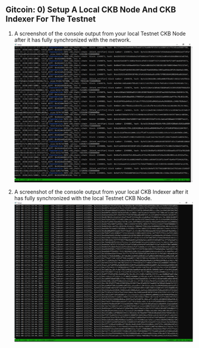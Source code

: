 ## Gitcoin: 0) Setup A Local CKB Node And CKB Indexer For The Testnet

1. A screenshot of the console output from your local Testnet CKB Node after it has fully synchronized with the network.
![](ckb.PNG)

2. A screenshot of the console output from your local CKB Indexer after it has fully synchronized with the local Testnet CKB Node.
![](ckb-indexer.PNG)
